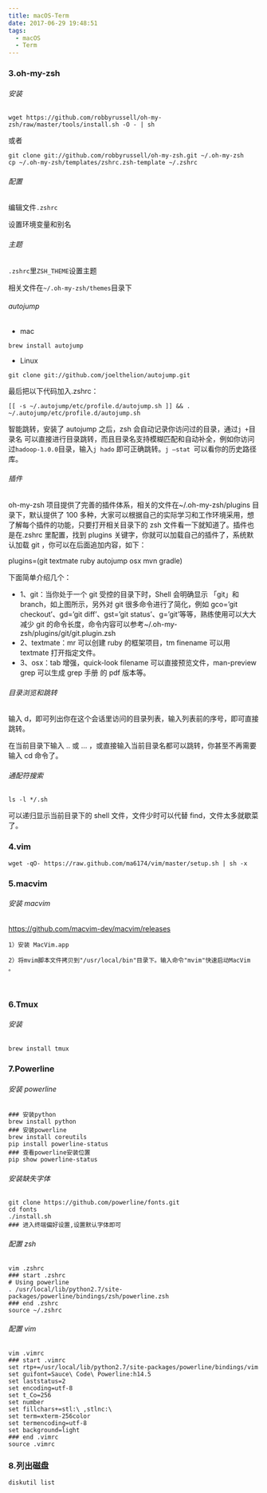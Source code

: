 ```yaml
---
title: macOS-Term
date: 2017-06-29 19:48:51
tags:
  - macOS
  - Term
---
```


### 3.oh-my-zsh

###### 安装

```shell
wget https://github.com/robbyrussell/oh-my-zsh/raw/master/tools/install.sh -O - | sh
```

或者

```shell
git clone git://github.com/robbyrussell/oh-my-zsh.git ~/.oh-my-zsh
cp ~/.oh-my-zsh/templates/zshrc.zsh-template ~/.zshrc
```

###### 配置

编辑文件`.zshrc`

设置环境变量和别名

###### 主题

`.zshrc`里`ZSH_THEME`设置主题

相关文件在`~/.oh-my-zsh/themes`目录下

###### autojump

- mac

```shell
brew install autojump
```

- Linux

```shell
git clone git://github.com/joelthelion/autojump.git
```

最后把以下代码加入.zshrc：

```shell
[[ -s ~/.autojump/etc/profile.d/autojump.sh ]] && . ~/.autojump/etc/profile.d/autojump.sh
```

智能跳转，安装了 autojump 之后，zsh 会自动记录你访问过的目录，通过`j +`目录名 可以直接进行目录跳转，而且目录名支持模糊匹配和自动补全，例如你访问过`hadoop-1.0.0`目录，输入`j hado` 即可正确跳转。`j –stat `可以看你的历史路径库。

###### 插件

oh-my-zsh 项目提供了完善的插件体系，相关的文件在~/.oh-my-zsh/plugins 目录下，默认提供了 100 多种，大家可以根据自己的实际学习和工作环境采用，想了解每个插件的功能，只要打开相关目录下的 zsh 文件看一下就知道了。插件也是在.zshrc 里配置，找到 plugins 关键字，你就可以加载自己的插件了，系统默认加载 git ，你可以在后面追加内容，如下：

plugins=(git textmate ruby autojump osx mvn gradle)

下面简单介绍几个：

- 1、git：当你处于一个 git 受控的目录下时，Shell 会明确显示 「git」和 branch，如上图所示，另外对 git 很多命令进行了简化，例如 gco=’git checkout’、gd=’git diff’、gst=’git status’、g=’git’等等，熟练使用可以大大减少 git 的命令长度，命令内容可以参考~/.oh-my-zsh/plugins/git/git.plugin.zsh
- 2、textmate：mr 可以创建 ruby 的框架项目，tm finename 可以用 textmate 打开指定文件。
- 3、osx：tab 增强，quick-look filename 可以直接预览文件，man-preview grep 可以生成 grep 手册 的 pdf 版本等。

###### 目录浏览和跳转

输入 d，即可列出你在这个会话里访问的目录列表，输入列表前的序号，即可直接跳转。

在当前目录下输入 .. 或 … ，或直接输入当前目录名都可以跳转，你甚至不再需要输入 cd 命令了。

###### 通配符搜索

```shell
ls -l */.sh
```

可以递归显示当前目录下的 shell 文件，文件少时可以代替 find，文件太多就歇菜了。

### 4.vim

```shell
wget -qO- https://raw.github.com/ma6174/vim/master/setup.sh | sh -x
```

### 5.macvim

###### 安装 macvim

https://github.com/macvim-dev/macvim/releases

```
1）安装 MacVim.app
```

```
2）将mvim脚本文件拷贝到"/usr/local/bin"目录下。输入命令"mvim"快速启动MacVim 。
```

​

### 6.Tmux

###### 安装

```shell
brew install tmux
```

### 7.Powerline

###### 安装 powerline

```shell
### 安装python
brew install python
### 安装powerline
brew install coreutils
pip install powerline-status
### 查看powerline安装位置
pip show powerline-status
```

###### 安装缺失字体

```shell
git clone https://github.com/powerline/fonts.git
cd fonts
./install.sh
### 进入终端偏好设置,设置默认字体即可
```

###### 配置 zsh

```shell
vim .zshrc
### start .zshrc
# Using powerline
. /usr/local/lib/python2.7/site-packages/powerline/bindings/zsh/powerline.zsh
### end .zshrc
source ~/.zshrc
```

###### 配置 vim

```shell
vim .vimrc
### start .vimrc
set rtp+=/usr/local/lib/python2.7/site-packages/powerline/bindings/vim
set guifont=Sauce\ Code\ Powerline:h14.5
set laststatus=2
set encoding=utf-8
set t_Co=256
set number
set fillchars+=stl:\ ,stlnc:\
set term=xterm-256color
set termencoding=utf-8
set background=light
### end .vimrc
source .vimrc
```

### 8.列出磁盘

```shell
diskutil list
```
